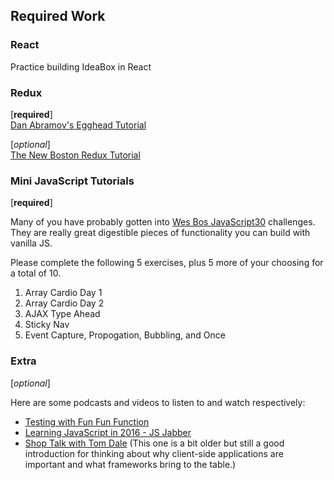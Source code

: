 ## Required Work

### React

Practice building IdeaBox in React

### Redux

[**required**]  
[Dan Abramov's Egghead Tutorial](https://egghead.io/courses/getting-started-with-redux)  

[*optional*]  
[The New Boston Redux Tutorial](https://www.youtube.com/watch?v=DiLVAXlVYR0)  

### Mini JavaScript Tutorials
[**required**]

Many of you have probably gotten into [Wes Bos JavaScript30](https://javascript30.com) challenges. They are really great digestible pieces of functionality you can build with vanilla JS.

Please complete the following 5 exercises, plus 5 more of your choosing for a total of 10.

1. Array Cardio Day 1
2. Array Cardio Day 2
3. AJAX Type Ahead
4. Sticky Nav
5. Event Capture, Propogation, Bubbling, and Once

### Extra
[*optional*]

Here are some podcasts and videos to listen to and watch respectively:

- [Testing with Fun Fun Function](https://www.youtube.com/playlist?list=PL0zVEGEvSaeF_zoW9o66wa_UCNE3a7BEr)
- [Learning JavaScript in 2016 - JS Jabber](https://devchat.tv/js-jabber/219-jsj-learning-javascript-in-2016)
- [Shop Talk with Tom Dale](http://shoptalkshow.com/episodes/147-tom-dale/) (This one is a bit older but still a good introduction for thinking about why client-side applications are important and what frameworks bring to the table.)
